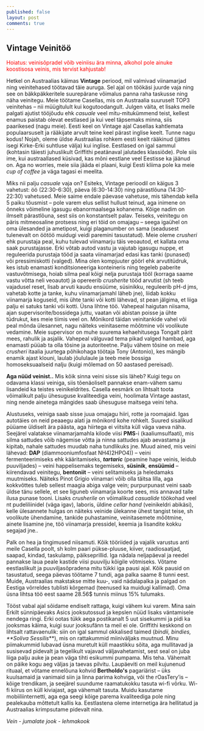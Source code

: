 ```yaml
---
published: false
layout: post
comments: true
---
```

## Vintage Veinitöö

<font color="red">Hoiatus: veinisõpradel võib veiniisu ära minna, alkohol pole ainuke koostisosa veinis, mis tervist kahjustab!</font>

Hetkel on Austraalias käimas **Vintage** periood, mil valmivad viinamarjad ning veinitehased töötavad täie auruga. Sel ajal on töökäsi juurde vaja ning see on bäkkpäkkeritele suurepärane võimalus panna raha taskusse ning näha veinitegu. Meie töötame Casellas, mis on Austraalia suuruselt TOP3 veinitehas – nii müügitulult kui kogutoodangult. Julgen väita, et lisaks meile palgati ajutist tööjõudu ehk _casuale_ veel mitu-mitukümmend teist, kellest enamus paistab olevat eestlased ja kui veel täpsemaks minna, siis paarikesed (nagu meie). Eesti keel on Vintage ajal Casellas kahtlemata populaarsuselt ja rääkijate arvult teine keel pärast inglise keelt. Tunne nagu kodus! Nojah, oleme üldse Austraalias rohkem eesti keelt rääkinud (jättes isegi Kirke-Erki suhtluse välja) kui inglise. Eestlased on igal sammul (kohtasin täiesti juhuslikult Griffithi peatänaval jalutades klassiõde). Pole siis ime, kui austraallased küsivad, kas mõni eestlane veel Eestisse ka jäänud on. Aga no worries, meie siia jääda ei plaani, kuigi Eesti kliima pole ka meie _cup of coffee_ ja väga tagasi ei meelita. 

Miks nii palju _casuale_ vaja on? Esiteks, Vintage perioodil on käigus 3 vahetust: öö (22:30-6:30), päeva (6:30-14:30) ning pärastlõuna (14:30-22:30) vahetused. Meie saime endale päevase vahetuse, mis tähendab kella 5 paiku tõusmist – pole varem elus sellist hullust teinud, aga inimene on õnneks võimeline igasugu ebanormaalsega kohanema. Kõige nadim on ilmselt pärastlõuna, sest siis on konstantselt palav. Teiseks, veinitegu on päris mitmeosaline protsess ning eri töid on omajagu – seega igaühel on oma ülesanded ja ametipost, kuigi plaganumber on sama (seadusest tulenevalt on öötöö muidugi veidi paremini tasustatud). Meie oleme _crusheri_ ehk purustaja peal, kuhu tulevad viinamarju täis veoautod, et kallata oma saak purustajasse. Erki võtab autod vastu ja vajutab igasugu nuppe, et reguleerida purustaja tööd ja saata viinamarjad edasi kas tanki (punased) või pressimiskotti (valged). Mina olen kompjuuter göörl ehk arvutitüdruk, kes istub enamasti konditsioneeriga konteineris ning tegeleb paberite vastuvõtmisega, hoiab silma peal kõigi nelja purustaja tööl (korraga saame vastu võtta neli veoautot) ja opereerib _crusherite_ tööd arvutist (sh teeb vajadusel reset, lisab arvuti kaudu ensüüme, süsinikku, reguleerib pH-d jms, vahetab kotte ja tanke, kuhu viinamarjamahl läheb jne), liidab kokku viinamarja koguseid, mis ühte tanki või kotti lähevad, st pean jälgima, et liiga palju ei satuks tanki või kotti. Üsna lihtne töö. Vahepeal haigutan niisama, ajan supervisorite/bossidega juttu, vaatan või abistan poisse ja ühte tüdrukut, kes meie tiimis veel on. Mõnikord täidan veinitankide vahel või peal mõnda ülesannet, nagu näiteks veinitaseme mõõtmine või voolikute vedamine. Meie supervisor on muhe suurema kehaehitusega Tongalt pärit mees, rahulik ja asjalik. Vahepeal välguvad tema pikad valged hambad, aga enamasti püüab ta olla tõsine ja autoriteetne. Palju vähem tõsine on meie _crusheri_ itaalia juurtega põhikohaga töötaja Tony (Antonio), kes mängib enamik ajast klouni, laulab jõululaule ja teeb meie bossiga homoseksuaalseid nalju (kuigi mõlemad on 50 aastased pereisad). 

**Aga nüüd veinist..** Mis kõik sinna veini sisse siis läheb? Kuigi tegu on odavama klassi veiniga, siis tõenäoliselt pannakse enam-vähem samu lisandeid ka teistes veinikeldrites. Casella eesmärk on lihtsalt toota võimalikult palju ühesuguse kvaliteediga veini, hoolimata Vintage aastast, ning nende ainetega mängides saab ühesuguse maitsega veini teha. 

Alustuseks, veiniga saab sisse juua omajagu hiiri, rotte ja roomajaid. Igas autotäies on neid peaaegu alati ja mõnikord kohe rohkelt. Suured sisalikud püüame üldiselt ära päästa, aga hiirtega ei viitsita küll väga vaeva näha. Seejärel valatakse viinamarjamahla kilode viisi **PMS**-i (kaaliumsulfaati), mis silma sattudes võib nägemise võtta ja ninna sattudes ajab aevastama ja kipitab, nahale sattudes muudab naha tundlikuks jne. Muud ained, mis veini lähevad: **DAP** (diammooniumfosfaat  NH4)2HPO4)) – veini fermenteerimiseks ehk kääritamiseks, **_tartaric_** (peamine hape veinis, leidub puuviljades) – veini happelisemaks tegemiseks, **süsinik**, **ensüümid** – kiirendavad veinitegu, **bentoniit** – veini selitamiseks ja heledamaks muutmiseks. Näiteks Pinot Grigio viinamari võib olla täitsa lilla, aga kokkvõttes tuleb sellest maagia abiga valge vein; purpurpunast veini saab üldse tänu sellele, et see liguneb viinamarja koorte sees, mis annavad talle ilusa punase tooni. Lisaks _crusherile_ on võimalikud _casualide_ töökohad veel nt pudeliliinidel (väga igav), laboris, üldine _cellar hand_ (veinikeldri abikäsi), kelle ülesannete hulgas on näiteks veinide ülekanne ühest tangist teise, sh voolikute ühendamine, tankide puhastamine, veinitasemete mõõtmine, ainete lisamine jne, töö viinamarja pressidel, keemia ja lisandite kokku segajad jne..

Palk on hea ja tingimused niisamuti. Kõik tööriided ja vajalik varustus anti meile Casella poolt, sh kolm paari pükse-pluuse, kiiver, raadiosaatjad, saapad, kindad, taskulamp, päikseprillid. Iga nädala neljapäeval ja reedel pannakse laua peale kastide viisi puuvilju kõigile võtmiseks. Võtame eestlaslikult ja  puuviljasõpradena mitu tükki iga pausi ajal. Kõik pausid on tasustatud, seega päevas töötame 7 tundi, aga palka saame 8 tunni eest. Muide, Austraalias makstakse mitte kuu-, vaid nädalapalka ja palgad on Eestiga võrreldes tublisti kõrgemad (teenused ka muidugi kallimad). Oma üsna lihtsa töö eest saame 28.56$ tunnis miinus 15% tulumaks. 

Tööst vabal ajal sõidame endiselt rattaga, kuigi vähem kui varem. Mina sain Erkilt sünnipäevaks Asics jooksutossud ja kepslen nüüd lisaks väntamisele nendega ringi. Erki ootas tükk aega postikanalt 5 uut sisekummi ja pidi ka jooksmas käima, kuigi suur jooksufänn ta meil ei ole. Griffithi keskkond on lihtsalt rattavaenulik: siin on igal sammul okkalised taimed (_bindii, bindies, **Soliva Sessilis_**), mis on rattakummid miiniväljaks muutnud. Minu piimakummid lubavad üsna muretult küll maastikku sõita, aga mullitavad ja susisevad pidevalt ja tegelikult vajavad väljavahetamist, sest seal on juba liiga palju auke ja pean väga tihti esikummi pumpama. Mis teha. Vähemalt on päike kogu aeg väljas ja taevas pilvitu. Laupäeviti on meil kujunenud rituaal, et võtame ennelõuna kohvid **Bertholdo's** pagariärist – üks kuulsamaid ja vanimaid siin ja linna parima kohviga, või the rOasTery’is – kõige trendikam, ja seejärel suundume raamatukokku tasuta wi-fi võrku. Wi-fi kiirus on küll kiviajast, aga vähemalt tasuta. Muidu kasutame mobiiliinternetti, aga ega seegi kõige parema kvaliteediga pole ning pealekauba mõttetult kallis ka. Eestlastena oleme internetiga ära hellitatud ja Austraalias krimpsutame pidevalt nina.

_Vein - jumalate jook - lehmakook_
